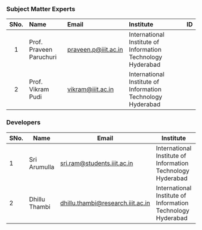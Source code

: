 ### Subject Matter Experts
| SNo. | Name                | Email                | Institute                                       | ID  |
| :---:| :------------------ | :------------------- | :--------------------------------------------- | :-- |
| 1    | Prof. Praveen Paruchuri   | praveen.p@iiit.ac.in | International Institute of Information Technology Hyderabad |    |
| 2    | Prof. Vikram Pudi   | vikram@iiit.ac.in    | International Institute of Information Technology Hyderabad |    |


### Developers
| SNo. | Name        | Email                        | Institute                                          | ID  |
|------|-------------|------------------------------|-----------------------------------------------------|-----|
| 1    | Sri Arumulla | sri.ram@students.iiit.ac.in  | International Institute of Information Technology Hyderabad | 1   |
| 2    | Dhillu Thambi | dhillu.thambi@research.iiit.ac.in  | International Institute of Information Technology Hyderabad | 1   |
